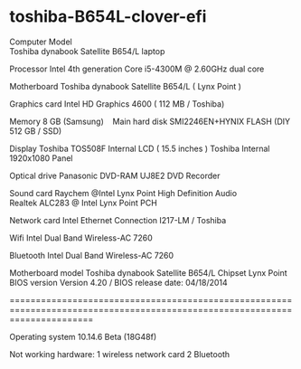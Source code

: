 # toshiba-B654L-clover-efi
Computer Model            
Toshiba dynabook Satellite B654/L laptop

Processor
Intel 4th generation Core i5-4300M @ 2.60GHz dual core

Motherboard
Toshiba dynabook Satellite B654/L ( Lynx Point )

Graphics card
Intel HD Graphics 4600 ( 112 MB / Toshiba)

Memory 
8 GB (Samsung)
   
Main hard disk
SMI2246EN+HYNIX FLASH (DIY 512 GB / SSD)

Display
Toshiba TOS508F Internal LCD ( 15.5 inches )
Toshiba Internal 1920x1080 Panel

Optical drive
Panasonic DVD-RAM UJ8E2 DVD Recorder

Sound card
Raychem @Intel Lynx Point High Definition Audio\
Realtek ALC283 @ Intel Lynx Point PCH

Network card
Intel Ethernet Connection I217-LM / Toshiba

Wifi
Intel Dual Band Wireless-AC 7260

Bluetooth
Intel Dual Band Wireless-AC 7260

Motherboard model Toshiba dynabook Satellite B654/L
Chipset Lynx Point
BIOS version Version 4.20 / BIOS release date: 04/18/2014

============================================================================================================================

Operating system
10.14.6 Beta (18G48f)

Not working hardware:
1 wireless network card
2 Bluetooth

